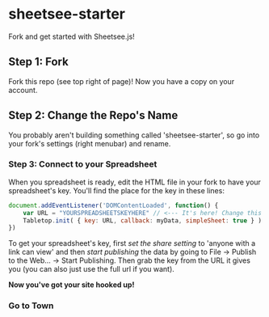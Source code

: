 sheetsee-starter
================

Fork and get started with Sheetsee.js! 

## Step 1: Fork

Fork this repo (see top right of page)! Now you have a copy on your account.

## Step 2: Change the Repo's Name

You probably aren't building something called 'sheetsee-starter', so go into your fork's settings (right menubar) and rename.

### Step 3: Connect to your Spreadsheet

When you spreadsheet is ready, edit the HTML file in your fork to have your spreadsheet's key. You'll find the place for the key in these lines:

```JavaScript
document.addEventListener('DOMContentLoaded', function() {
    var URL = "YOURSPREADSHEETSKEYHERE" // <--- It's here! Change this to your key!
    Tabletop.init( { key: URL, callback: myData, simpleSheet: true } )
})
```

To get your spreadsheet's key, first *set the share setting* to 'anyone with a link can view' and then *start publishing* the data by going to File -> Publish to the Web... -> Start Publishing. Then grab the key from the URL it gives you (you can also just use the full url if you want).

**Now you've got your site hooked up!**

### Go to Town


